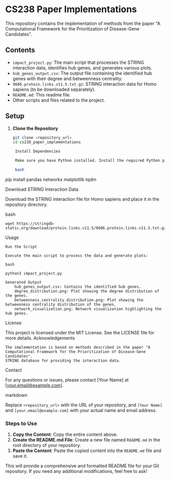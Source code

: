 # CS238 Paper Implementations

This repository contains the implementation of methods from the paper "A Computational Framework for the Prioritization of Disease-Gene Candidates".

## Contents

- `impact_project.py`: The main script that processes the STRING interaction data, identifies hub genes, and generates various plots.
- `hub_genes_output.csv`: The output file containing the identified hub genes with their degree and betweenness centrality.
- `9606.protein.links.v11.5.txt.gz`: STRING interaction data for Homo sapiens (to be downloaded separately).
- `README.md`: This readme file.
- Other scripts and files related to the project.

## Setup

1. **Clone the Repository**

   ```bash
   git clone <repository_url>
   cd cs238_paper_implementations

    Install Dependencies

    Make sure you have Python installed. Install the required Python packages using pip:

    bash

pip install pandas networkx matplotlib tqdm

Download STRING Interaction Data

Download the STRING interaction file for Homo sapiens and place it in the repository directory.

bash

    wget https://stringdb-static.org/download/protein.links.v11.5/9606.protein.links.v11.5.txt.gz

Usage

    Run the Script

    Execute the main script to process the data and generate plots:

    bash

    python3 impact_project.py

    Generated Output
        hub_genes_output.csv: Contains the identified hub genes.
        degree_distribution.png: Plot showing the degree distribution of the genes.
        betweenness_centrality_distribution.png: Plot showing the betweenness centrality distribution of the genes.
        network_visualization.png: Network visualization highlighting the hub genes.

License

This project is licensed under the MIT License. See the LICENSE file for more details.
Acknowledgements

    The implementation is based on methods described in the paper "A Computational Framework for the Prioritization of Disease-Gene Candidates".
    STRING database for providing the interaction data.

Contact

For any questions or issues, please contact [Your Name] at [your.email@example.com].

markdown


Replace `<repository_url>` with the URL of your repository, and `[Your Name]` and `[your.email@example.com]` with your actual name and email address.

### Steps to Use

1. **Copy the Content**: Copy the entire content above.
2. **Create the README.md File**: Create a new file named `README.md` in the root directory of your repository.
3. **Paste the Content**: Paste the copied content into the `README.md` file and save it.

This will provide a comprehensive and formatted README file for your Git repository. If you need any additional modifications, feel free to ask!

